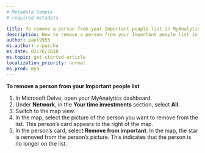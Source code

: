 ```yaml
---
# Metadata Sample
# required metadata

title: To remove a person from your Important people list in MyAnalytics
description: How to remove a person from your Important people list in MyAnalytics. 
author: paul9955
ms.author: v-pascha
ms.date: 02/26/2018
ms.topic: get-started-article
localization_priority: normal 
ms.prod: mya
---
```


**To remove a person from your Important people list**

1. In Microsoft Delve, open your MyAnalytics dashboard.  
2. Under **Network**, in the **Your time investments** section, select **All**.  
3. Switch to the map view.  
4. In the map, select the picture of the person you want to remove from the list. This person’s card appears to the right of the map. 
5. In the person’s card, select **Remove from important**. In the map, the star is removed from the person’s picture. This indicates that the person is no longer on the list.